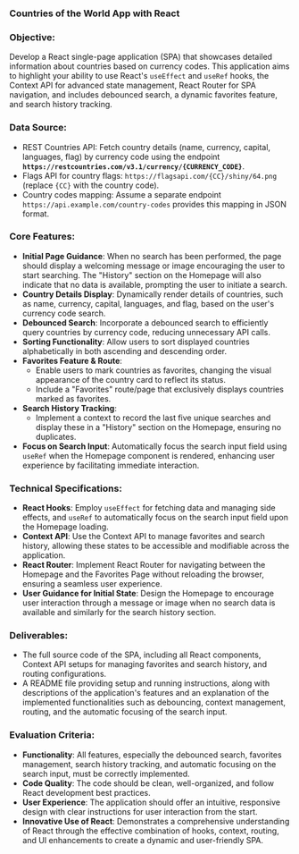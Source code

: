 ### Countries of the World App with React

### Objective:

Develop a React single-page application (SPA) that showcases detailed information about countries based on currency codes. This application aims to highlight your ability to use React's `useEffect` and `useRef` hooks, the Context API for advanced state management, React Router for SPA navigation, and includes debounced search, a dynamic favorites feature, and search history tracking.

### Data Source:

- REST Countries API: Fetch country details (name, currency, capital, languages, flag) by currency code using the endpoint **`https://restcountries.com/v3.1/currency/{CURRENCY_CODE}`**.
- Flags API for country flags: `https://flagsapi.com/{CC}/shiny/64.png` (replace `{CC}` with the country code).
- Country codes mapping: Assume a separate endpoint `https://api.example.com/country-codes` provides this mapping in JSON format.

### Core Features:

- **Initial Page Guidance**: When no search has been performed, the page should display a welcoming message or image encouraging the user to start searching. The "History" section on the Homepage will also indicate that no data is available, prompting the user to initiate a search.
- **Country Details Display**: Dynamically render details of countries, such as name, currency, capital, languages, and flag, based on the user's currency code search.
- **Debounced Search**: Incorporate a debounced search to efficiently query countries by currency code, reducing unnecessary API calls.
- **Sorting Functionality**: Allow users to sort displayed countries alphabetically in both ascending and descending order.
- **Favorites Feature & Route**:
  - Enable users to mark countries as favorites, changing the visual appearance of the country card to reflect its status.
  - Include a "Favorites" route/page that exclusively displays countries marked as favorites.
- **Search History Tracking**:
  - Implement a context to record the last five unique searches and display these in a "History" section on the Homepage, ensuring no duplicates.
- **Focus on Search Input**: Automatically focus the search input field using `useRef` when the Homepage component is rendered, enhancing user experience by facilitating immediate interaction.

### Technical Specifications:

- **React Hooks**: Employ `useEffect` for fetching data and managing side effects, and `useRef` to automatically focus on the search input field upon the Homepage loading.
- **Context API**: Use the Context API to manage favorites and search history, allowing these states to be accessible and modifiable across the application.
- **React Router**: Implement React Router for navigating between the Homepage and the Favorites Page without reloading the browser, ensuring a seamless user experience.
- **User Guidance for Initial State**: Design the Homepage to encourage user interaction through a message or image when no search data is available and similarly for the search history section.

### Deliverables:

- The full source code of the SPA, including all React components, Context API setups for managing favorites and search history, and routing configurations.
- A README file providing setup and running instructions, along with descriptions of the application's features and an explanation of the implemented functionalities such as debouncing, context management, routing, and the automatic focusing of the search input.

### Evaluation Criteria:

- **Functionality**: All features, especially the debounced search, favorites management, search history tracking, and automatic focusing on the search input, must be correctly implemented.
- **Code Quality**: The code should be clean, well-organized, and follow React development best practices.
- **User Experience**: The application should offer an intuitive, responsive design with clear instructions for user interaction from the start.
- **Innovative Use of React**: Demonstrates a comprehensive understanding of React through the effective combination of hooks, context, routing, and UI enhancements to create a dynamic and user-friendly SPA.

